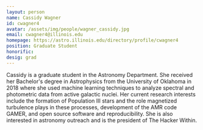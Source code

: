 ```yaml
---
layout: person
name: Cassidy Wagner 
id: cwagner4 
avatar: /assets/img/people/wagner_cassidy.jpg
email: cwagner4@illinois.edu
homepage: https://astro.illinois.edu/directory/profile/cwagner4
position: Graduate Student
honorific: 
desig: grad 
---
```


Cassidy is a graduate student in the Astronomy Department. She received her Bachelor's 
degree in Astrophysics from the University of Oklahoma in 2018 where she used 
machine learning techniques to analyze spectral and photometric data from 
active galactic nuclei. Her current research 
interests include the formation of Population III stars and the role magnetized 
turbulence plays in these processes, development of the AMR code GAMER, 
and open source software and reproducibility. She is also interested in 
astronomy outreach and is the president of The Hacker Within.
